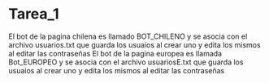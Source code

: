 # Tarea_1
El bot de la pagina chilena es llamado BOT_CHILENO y se asocia con el archivo usuarios.txt que guarda los usuaios al crear uno y edita los mismos al editar las contraseñas
El bot de la pagina europea es llamada Bot_EUROPEO y se asocia con el archivo usuariosE.txt que guarda los usuaios al crear uno y edita los mismos al editar las contraseñas
